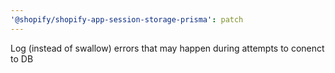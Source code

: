 ```yaml
---
'@shopify/shopify-app-session-storage-prisma': patch
---
```


Log (instead of swallow) errors that may happen during attempts to conenct to DB
